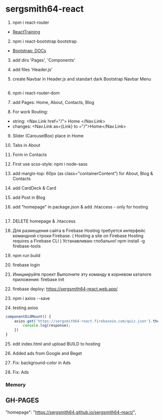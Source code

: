 # sergsmith64-react

1. npm i react-router
* [ReactTraining](https://reacttraining.com/react-router/core/guides/quick-start)

2. npm i react-bootstrap bootstrap
* [Bootstrap: DOCs](https://react-bootstrap.github.io)

3. add dirs 'Pages', 'Components'

4. add files 'Header.js'

5. create Navbar in Header.js and standart dark Bootstrap Navbar Menu

##

6. npm i react-router-dom

7. add Pages: Home, About, Contacts, Blog

8. For work Routing:
* string: <Nav.Link href="/"> Home </Nav.Link>
* changes: <Nav.Link as={Link} to ="/">Home</Nav.Link>

9. Slider (CarouselBox) place in Home

10. Tabs in About

11. Form in Contacts

12. First use scss-style: npm i node-sass

13. add margin-top: 60px (as class="containerContent") for About, Blog & Contacts

14. add CardDeck & Card

15. add Post in Blog

16. add "homepage" in package.json & add .htaccess - only for hosting

##

17. DELETE homepage & .htaccess

18. Для размещения сайта в Firebase Hosting требуется интерфейс командной строки Firebase.
( Hosting a site on Firebase Hosting requires a Firebase CLI )
Устанавливаю глобально!
npm install -g firebase-tools

19. npm run build

20. firebase login

21. Инициируйте проект
Выполните эту команду в корневом каталоге приложения:
firebase init

22. firebase deploy: https://sergsmith64-react.web.app/

23. npm i axios --save

24. testing axios

~~~javascript
componentDidMount() {
    axios.get('https://sergsmith64-react.firebaseio.com/quiz.json').then(response => {
        console.log(response);
    })
}
~~~

25. edit index.html and upload BUILD to hosting

26. Added ads from Google and Beget

27. Fix: background-color in Ads

28. Fix: Ads

### Memory

## GH-PAGES

"homepage": "https://sergsmith64.github.io/sergsmith64-react/",
